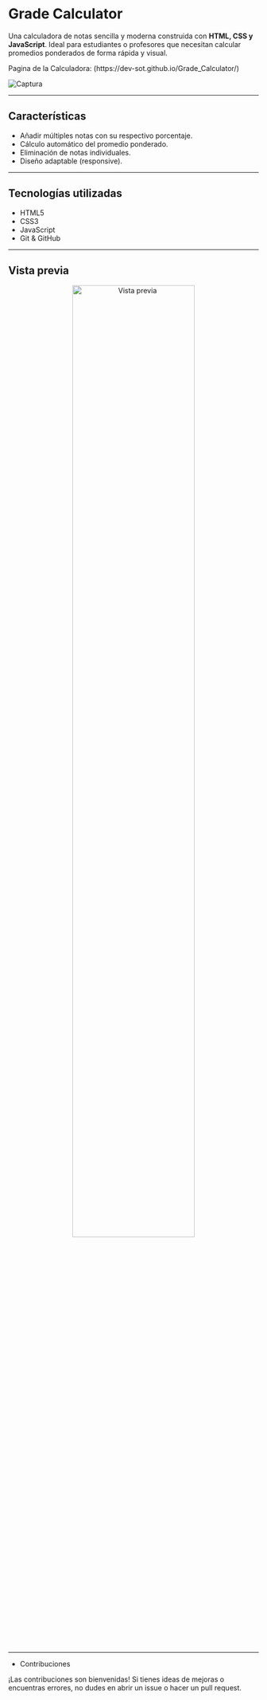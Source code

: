 # Grade Calculator

Una calculadora de notas sencilla y moderna construida con **HTML, CSS y JavaScript**. Ideal para estudiantes o profesores que necesitan calcular promedios ponderados de forma rápida y visual.
<p>Pagina de la Calculadora: (https://dev-sot.github.io/Grade_Calculator/) </p>

![Captura](https://i.pinimg.com/736x/5c/37/d1/5c37d1c0bfc6f5897d39eede543c59c4.jpg) <!-- Puedes subir una captura y reemplazar esto -->

---

##  Características

- Añadir múltiples notas con su respectivo porcentaje.
- Cálculo automático del promedio ponderado.
- Eliminación de notas individuales.
- Diseño adaptable (responsive).

---

##  Tecnologías utilizadas

- HTML5
- CSS3
- JavaScript 
- Git & GitHub

---

## Vista previa

<p align="center">
  <img src="https://i.ibb.co/Xfg8gmsL/Captura-de-pantalla-2025-05-27-220157.png" alt="Vista previa" width="70%">
</p>

---

* Contribuciones
<p>¡Las contribuciones son bienvenidas! Si tienes ideas de mejoras o encuentras errores, no dudes en abrir un issue o hacer un pull request.</p>
